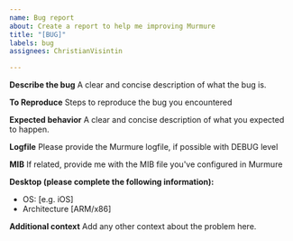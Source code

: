 ```yaml
---
name: Bug report
about: Create a report to help me improving Murmure
title: "[BUG]"
labels: bug
assignees: ChristianVisintin

---
```


**Describe the bug**
A clear and concise description of what the bug is.

**To Reproduce**
Steps to reproduce the bug you encountered

**Expected behavior**
A clear and concise description of what you expected to happen.

**Logfile**
Please provide the Murmure logfile, if possible with DEBUG level

**MIB**
If related, provide me with the MIB file you've configured in Murmure

**Desktop (please complete the following information):**
 - OS: [e.g. iOS]
 - Architecture [ARM/x86]

**Additional context**
Add any other context about the problem here.
